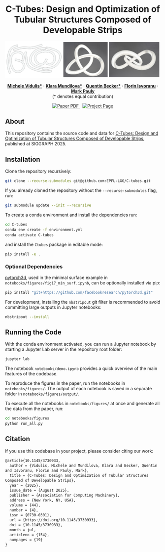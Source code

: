 <p align="center">

  <h1 align="center">C-Tubes: Design and Optimization of Tubular Structures Composed of Developable Strips</h1>

  ![Teaser](./images/Teaser.png)

  <p align="center">
    <a href="https://people.epfl.ch/michele.vidulis?lang=en"><strong>Michele Vidulis*</strong></a>
    · 
    <a href="https://klaramundilova.com/"><strong>Klara Mundilova*</strong></a>
    · 
    <a href="https://qbecky.github.io/"><strong>Quentin Becker*</strong></a>
    · 
    <a href="https://people.epfl.ch/florin.isvoranu"><strong>Florin Isvoranu</strong></a>
    · 
    <a href="https://people.epfl.ch/mark.pauly"><strong>Mark Pauly</strong></a>
    <br />
    (* denotes equal contribution)
  </p>
</p>

<p align="center">
  <a href='https://infoscience.epfl.ch/entities/publication/797b6605-04d1-4632-9f1b-bb3cfdade33a'>
    <img src='https://img.shields.io/badge/Paper-PDF-red?style=flat-square' alt='Paper PDF'>
  </a>
  <a href='https://go.epfl.ch/c-tubes/' style='padding-left: 0.5rem;'>
    <img src='https://img.shields.io/badge/Project-Page-blue?style=flat-square' alt='Project Page'>
  </a>
</p>



## About

This repository contains the source code and data for [C-Tubes: Design and Optimization of Tubular Structures Composed of Developable Strips](https://go.epfl.ch/c-tubes/), published at SIGGRAPH 2025.


## Installation

Clone the repository recursively:

```bash
git clone --recurse-submodules git@github.com:EPFL-LGG/C-tubes.git
```

If you already cloned the repository without the `--recurse-submodules` flag, run:

```bash
git submodule update --init --recursive
```

To create a conda environment and install the dependencies run:

```bash
cd C-tubes
conda env create -f environment.yml
conda activate C-tubes
```

and install the `Ctubes` package in editable mode:

```bash
pip install -e .
```

### Optional Dependencies

[pytorch3d](https://pytorch3d.org/), used in the minimal surface example in `notebooks/figures/fig17_min_surf.ipynb`, can be optionally installed via pip:

```bash
pip install "git+https://github.com/facebookresearch/pytorch3d.git"
```

For development, installing the `nbstripout` git filter is recommended to avoid committing large outputs in Jupyter notebooks:

```bash
nbstripout --install
```

## Running the Code

With the conda environment activated, you can run a Jupyter notebook by starting a Jupyter Lab server in the repository root folder:

```bash
jupyter lab
```

The notebook `notebooks/demo.ipynb` provides a quick overview of the main features of the codebase.

To reproduce the figures in the paper, run the notebooks in `notebooks/figures/`. The output of each notebook is saved in a separate folder in `notebooks/figures/output/`.

To execute all the notebooks in `notebooks/figures/` at once and generate all the data from the paper, run:

```bash
cd notebooks/figures
python run_all.py
```


## Citation

If you use this codebase in your project, please consider citing our work:
```
@article{10.1145/3730933,
  author = {Vidulis, Michele and Mundilova, Klara and Becker, Quentin and Isvoranu, Florin and Pauly, Mark},
  title = {C-Tubes: Design and Optimization of Tubular Structures Composed of Developable Strips},
  year = {2025},
  issue_date = {August 2025},
  publisher = {Association for Computing Machinery},
  address = {New York, NY, USA},
  volume = {44},
  number = {4},
  issn = {0730-0301},
  url = {https://doi.org/10.1145/3730933},
  doi = {10.1145/3730933},
  month = jul,
  articleno = {154},
  numpages = {19}
}
```